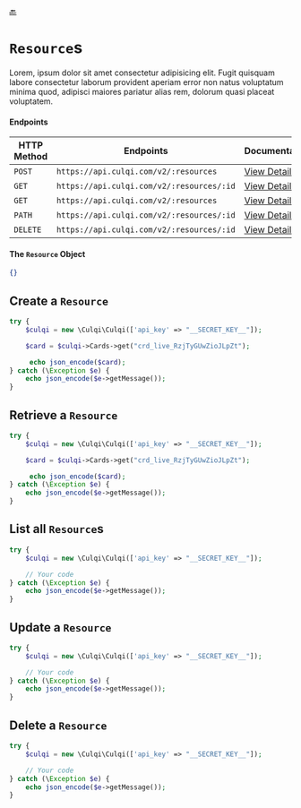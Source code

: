 [:back:](/docs/README.md)

# `Resource`s

Lorem, ipsum dolor sit amet consectetur adipisicing elit. Fugit quisquam labore consectetur laborum provident aperiam error non natus voluptatum minima quod, adipisci maiores pariatur alias rem, dolorum quasi placeat voluptatem.

#### Endpoints

| HTTP Method | Endpoints                                | Documentation                                              |
| ----------- | ---------------------------------------- | ---------------------------------------------------------- |
| `POST`      | `https://api.culqi.com/v2/:resources`     | [View Details](https://www.culqi.com/api/#resources#create) |
| `GET`       | `https://api.culqi.com/v2/:resources/:id` | [View Details](https://www.culqi.com/api/#resources#detail) |
| `GET`       | `https://api.culqi.com/v2/:resources`     | [View Details](https://www.culqi.com/api/#resources#list)   |
| `PATH`      | `https://api.culqi.com/v2/:resources/:id` | [View Details](https://www.culqi.com/api/#resources#update) |
| `DELETE`    | `https://api.culqi.com/v2/:resources/:id` | [View Details](https://www.culqi.com/api/#resources#delete) |

#### The `Resource` Object

```json
{}
```

## Create a `Resource`

```php
try {
    $culqi = new \Culqi\Culqi(['api_key' => "__SECRET_KEY__"]);

    $card = $culqi->Cards->get("crd_live_RzjTyGUwZioJLpZt");

     echo json_encode($card);
} catch (\Exception $e) {
    echo json_encode($e->getMessage());
}
```

## Retrieve a `Resource`

```php
try {
    $culqi = new \Culqi\Culqi(['api_key' => "__SECRET_KEY__"]);

    $card = $culqi->Cards->get("crd_live_RzjTyGUwZioJLpZt");

     echo json_encode($card);
} catch (\Exception $e) {
    echo json_encode($e->getMessage());
}
```

## List all `Resource`s

```php
try {
    $culqi = new \Culqi\Culqi(['api_key' => "__SECRET_KEY__"]);

    // Your code
} catch (\Exception $e) {
    echo json_encode($e->getMessage());
}
```

## Update a `Resource`

```php
try {
    $culqi = new \Culqi\Culqi(['api_key' => "__SECRET_KEY__"]);

    // Your code
} catch (\Exception $e) {
    echo json_encode($e->getMessage());
}
```

## Delete a `Resource`

```php
try {
    $culqi = new \Culqi\Culqi(['api_key' => "__SECRET_KEY__"]);

    // Your code
} catch (\Exception $e) {
    echo json_encode($e->getMessage());
}
```
